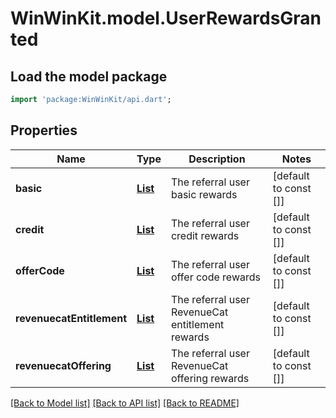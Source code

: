 # WinWinKit.model.UserRewardsGranted

## Load the model package
```dart
import 'package:WinWinKit/api.dart';
```

## Properties
Name | Type | Description | Notes
------------ | ------------- | ------------- | -------------
**basic** | [**List<UserBasicRewardActive>**](UserBasicRewardActive.md) | The referral user basic rewards | [default to const []]
**credit** | [**List<UserCreditRewardActive>**](UserCreditRewardActive.md) | The referral user credit rewards | [default to const []]
**offerCode** | [**List<UserOfferCodeRewardActive>**](UserOfferCodeRewardActive.md) | The referral user offer code rewards | [default to const []]
**revenuecatEntitlement** | [**List<UserRevenueCatEntitlementRewardActive>**](UserRevenueCatEntitlementRewardActive.md) | The referral user RevenueCat entitlement rewards | [default to const []]
**revenuecatOffering** | [**List<UserRevenueCatOfferingRewardActive>**](UserRevenueCatOfferingRewardActive.md) | The referral user RevenueCat offering rewards | [default to const []]

[[Back to Model list]](../README.md#documentation-for-models) [[Back to API list]](../README.md#documentation-for-api-endpoints) [[Back to README]](../README.md)


